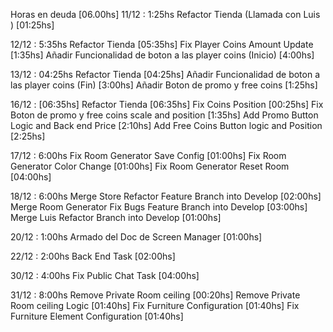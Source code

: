 Horas en deuda [06.00hs]
11/12 : 1:25hs 
	Refactor Tienda (Llamada con Luis ) [01:25hs]
	
12/12 : 5:35hs 
	Refactor Tienda [05:35hs]
		Fix Player Coins Amount Update [1:35hs]
		Añadir Funcionalidad de boton a las player coins (Inicio) [4:00hs]
		
13/12 : 04:25hs
	Refactor Tienda [04:25hs]
		Añadir Funcionalidad de boton a las player coins (Fin) [3:00hs]
		Añadir Boton de promo y free coins [1:25hs]
		
16/12 : [06:35hs]
	Refactor Tienda [06:35hs]
		Fix Coins Position [00:25hs]
		Fix Boton de promo y free coins scale and position [1:35hs]
		Add Promo Button Logic and Back end Price [2:10hs]
		Add Free Coins Button logic and Position [2:25hs]

17/12 : 6:00hs 
	Fix Room Generator Save Config [01:00hs]
	Fix Room Generator Color Change [01:00hs]
	Fix Room Generator Reset Room [04:00hs]

18/12 : 6:00hs 
	Merge Store Refactor Feature Branch into Develop [02:00hs]
	Merge Room Generator Fix Bugs Feature Branch into Develop [03:00hs]
	Merge Luis Refactor Branch into Develop [01:00hs]

20/12 : 1:00hs 
	Armado del Doc de Screen Manager [01:00hs]

22/12 : 2:00hs 
	Back End Task [02:00hs]

30/12 : 4:00hs 
	Fix Public Chat Task [04:00hs]

31/12 : 8:00hs 
	Remove Private Room ceiling [00:20hs]
	Remove Private Room ceiling Logic [01:40hs]
	Fix Furniture Configuration [01:40hs]
	Fix Furniture Element Configuration [01:40hs]